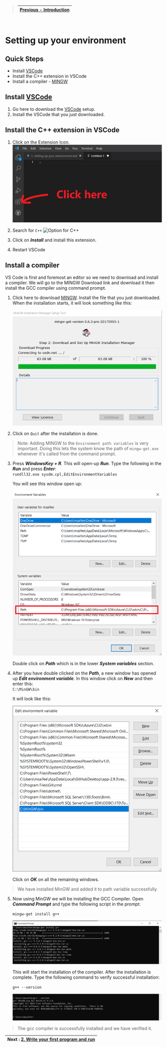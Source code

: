 
> | [Previous - Introduction](https://github.com/saifeemustafaq/learn-testing/blob/main/README.md) |
> | ----------- |
  
  &nbsp;

# Setting up your environment

## Quick Steps
- Install [VSCode](https://code.visualstudio.com/download)
- Install the C++ extension in VSCode
- Install a compiler - [MINGW](https://osdn.net/projects/mingw/downloads/68260/mingw-get-setup.exe/)




## Install [VSCode](https://code.visualstudio.com/download)
1. Go here to download the [VSCode](https://code.visualstudio.com/download) setup.
2. Install the VSCode that you just downloaded.

## Install the C++ extension in VSCode
1. Click on the Extension Icon.
   ![Extension](https://github.com/saifeemustafaq/learn-testing/raw/main/Assets/1_extension_icon.jpg)

2. Search for `C++`
   ![Option for C++](https://code.visualstudio.com/assets/docs/languages/cpp/search-cpp-extension.png)

3. Click on ***Install*** and install this extension.
4. Restart VSCode

## Install a compiler
VS Code is first and foremost an editor so we need to download and install a compiler. We will go to the MINGW Download link and download it then install the GCC compiler using command prompt.

1. Click here to download [MINGW](https://osdn.net/projects/mingw/downloads/68260/mingw-get-setup.exe/). Install the file that you just downloaded. When the installation starts, it will look something like this:
   
   ![MINGW](https://github.com/saifeemustafaq/learn-testing/raw/main/Assets/3_mingw_installation.png)

2. Click on `Quit` after the installation is done.
> Note: Adding MINGW to the `Environment path variables` is very important. Doing this lets the system know the path of `mingw-get.exe` whenever it's called from the command prompt.


3. Press ***WindowsKey + R***. This will open-up ***Run***. Type the following in the ***Run*** and press ***Enter***:  
   `rundll32.exe sysdm.cpl,EditEnvironmentVariables`

   You will see this window open up:

   ![Environment_Variables](https://github.com/saifeemustafaq/learn-testing/raw/main/Assets/4_env.png)

   Double click on ***Path*** which is in the lower ***System variables*** section.

4. After you have double clicked on the ***Path***, a new window has opened up ***Edit environment variable***. In this window click on ***New*** and then enter this:  
   `C:\MinGW\bin`

   It will look like this:

   ![Path_set](https://github.com/saifeemustafaq/learn-testing/raw/main/Assets/5_mingwpath.png)

   Click on ***OK*** on all the remaining windows.

> We have installed MinGW and added it to path variable successfully.

5. Now using MinGW we will be installing the GCC Compiler. Open ***Command Prompt*** and type the following script in the prompt:
     
     `mingw-get install g++`

     ![cmd_gcc](https://github.com/saifeemustafaq/learn-testing/raw/main/Assets/6_cmd_g%2B%2B%20-%20Copy.png)

     This will start the installation of the compiler. After the installation is complete. Type the following command to verify successful installation:

     `g++ --version`

     ![gcc_version](https://github.com/saifeemustafaq/learn-testing/raw/main/Assets/7_cmd_gversion.png)


> The gcc compiler is successfully installed and we have verified it.

| Next : [2. Write your first program and run](https://github.com/saifeemustafaq/learn-testing/blob/main/includes/2.%20Writing%20your%20first%20C%2B%2B%20program%20and%20Run%20it.md) |
| ----------- |
